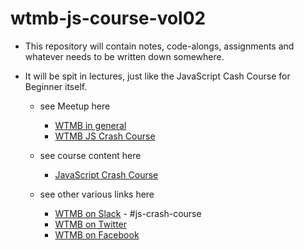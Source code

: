 # wtmb-js-course-vol02

- This repository will contain notes, code-alongs, assignments and whatever needs to be written down somewhere.

- It will be spit in lectures, just like the JavaScript Cash Course for Beginner itself.

  - see Meetup here

    - [WTMB in general](http://www.meetup.com/women-Techmakers-Berlin/)
    - [WTMB JS Crash Course](https://www.meetup.com/de-DE/Women-Techmakers-Berlin/events/blrhjqyxnbnb/)

  - see course content here

    - [JavaScript Crash Course](http://wtmberlin.com/javascript-crash-course/)

  - see other various links here
    - [WTMB on Slack](https://slack.wtmberlin.com/) - #js-crash-course
    - [WTMB on Twitter](https://twitter.com/WTM_berlin)
    - [WTMB on Facebook](https://www.facebook.com/WomenTechmakersBerlinPage/)
